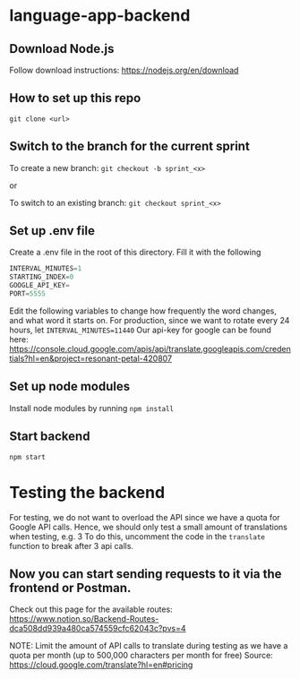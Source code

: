 # language-app-backend

## Download Node.js
Follow download instructions: https://nodejs.org/en/download

## How to set up this repo

`git clone <url>`

## Switch to the branch for the current sprint
To create a new branch:
`git checkout -b sprint_<x>`

or 

To switch to an existing branch:
`git checkout sprint_<x>`

## Set up .env file
Create a .env file in the root of this directory. Fill it with the following
```javascript
INTERVAL_MINUTES=1
STARTING_INDEX=0
GOOGLE_API_KEY=
PORT=5555
```
Edit the following variables to change how frequently the word changes, and what word it starts on.
For production, since we want to rotate every 24 hours, let `INTERVAL_MINUTES=11440`
Our api-key for google can be found here: https://console.cloud.google.com/apis/api/translate.googleapis.com/credentials?hl=en&project=resonant-petal-420807

## Set up node modules
Install node modules by running
`npm install`

## Start backend
`npm start`

# Testing the backend
For testing, we do not want to overload the API since we have a quota for Google API calls. Hence, we should only test a small amount of translations when testing, e.g. 3
To do this, uncomment the code in the `translate` function to break after 3 api calls.

## Now you can start sending requests to it via the frontend or Postman.
Check out this page for the available routes: https://www.notion.so/Backend-Routes-dca508dd939a480ca574559cfc62043c?pvs=4

NOTE: Limit the amount of API calls to translate during testing as we have a quota per month (up to 500,000 characters per month for free)
Source: https://cloud.google.com/translate?hl=en#pricing
